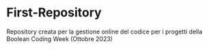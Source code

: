 # First-Repository
Repository creata per la gestione online del codice per i progetti della Boolean Coding Week (Ottobre 2023)

